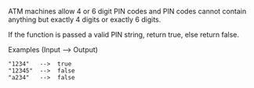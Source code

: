 ATM machines allow 4 or 6 digit PIN codes and PIN codes cannot contain anything
but exactly 4 digits or exactly 6 digits.

If the function is passed a valid PIN string, return true, else return false.

Examples (Input --> Output)

```
"1234"   -->  true
"12345"  -->  false
"a234"   -->  false
```
